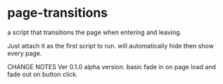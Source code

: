 page-transitions
================

a script that transitions the page when entering and leaving. 

Just attach it as the first script to run. will automatically hide then show every page. 


CHANGE NOTES
Ver 0.1.0 alpha version. basic fade in on page load and fade out on button click.
